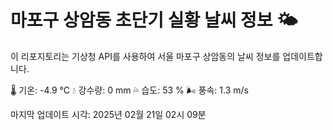 
# 마포구 상암동 초단기 실황 날씨 정보 🌤️

이 리포지토리는 기상청 API를 사용하여 서울 마포구 상암동의 날씨 정보를 업데이트합니다. 

🌡️ 기온: -4.9 ℃
💧 강수량: 0 mm
💦 습도: 53 %
🌬️ 풍속: 1.3 m/s

마지막 업데이트 시각: 2025년 02월 21일 02시 09분    
